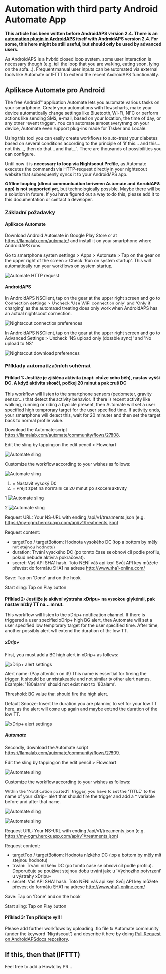 # Automation with third party Android Automate App

**This article has been written before AndroidAPS version 2.4. There is an [automation plugin in AndroidAPS](./Automation.rst) itself with AndroidAPS version 2.4. For some, this here might be still useful, but should only be used by advanced users.**

As AndroidAPS is a hybrid closed loop system, some user interaction is necessary though (e.g. tell the loop that you are walking, eating soon, lying on the sofa...). Frequent manual user inputs can be automated via external tools like Automate or IFTTT to extend the recent AndroidAPS functionality.

## Aplikace Automate pro Android

The free Android™ application Automate lets you automate various tasks on your smartphone. Create your automations with flowscharts, make your device automatically change settings like Bluetooth, Wi-Fi, NFC or perform actions like sending SMS, e-mail, based on your location, the time of day, or any other “event trigger”. You can automate almost everything on your device, Automate even support plug-ins made for Tasker and Locale.

Using this tool you can easily create workflows to auto-treat your diabetes based on several conditions according to the principle of 'if this... and this... not this..., then do that... and that...'. There are thousands of possibilities you can configure.

Until now it is **necessary to loop via Nightscout Profile**, as Automate executes the commands via HTTP-request directly in your nightscout website that subsequently syncs it to your AndroidAPS app.

**Offline looping (direct communication between Automate and AnroidAPS app) is not supported yet**, but technologically possible. Maybe there will be a solution in future. If you have figured out a way to do this, please add it to this documentation or contact a developer.

### Základní požadavky

#### Aplikace Automate

Download Android Automate in Google Play Store or at <https://llamalab.com/automate/> and install it on your smartphone where AndroidAPS runs.

Go to smartphone system settings > Apps > Automate > Tap on the gear on the upper right of the screen > Check 'Run on system startup'. This will automatically run your workflows on system startup.

![Automate HTTP request](../images/automate-app2.png)

#### AndroidAPS

In AndroidAPS NSClient, tap on the gear at the upper right screen and go to Connection settings > Uncheck 'Use WiFi connection only' and 'Only if charging' as the automated treating does only work when AndroidAPS has an actual nightscout connection.

![Nightscout connection preferences](../images/automate-aaps1.jpg)

In AndroidAPS NSClient, tap on the gear at the upper right screen and go to Advanced Settings > Uncheck 'NS upload only (dosable sync)' and 'No upload to NS'

![Nightscout download preferences](../images/automate-aaps2.jpg)

### Příklady automatizačních schémat

#### Příklad 1: Jestliže je zjištěna aktivita (např. chůze nebo běh), nastav vyšší DC. A když aktivita skončí, počkej 20 minut a pak zruš DC

This workflow will listen to the smartphone sensors (pedometer, gravity sensor...) that detect the activity behavior. If there is recent activity like walking, running or riding a bycicle present, then Automate will set a user specified high temprorary target for the user specified time. If activity ends, your smartphone will detect this, wait for 20 minutes and then set the target back to normal profile value.

Download the Automate script <https://llamalab.com/automate/community/flows/27808>.

Edit the sling by tapping on the edit pencil > Flowchart

![Automate sling](../images/automate-app3.png)

Customize the workflow according to your wishes as follows:

![Automate sling](../images/automate-app6.png)

1. = Nastavit vysoký DC
2. = Přejít zpět na normální cíl 20 minut po skočení aktivity

1 ![Automate sling](../images/automate-app1.png)

2 ![Automate sling](../images/automate-app5.png)

Request URL: Your NS-URL with ending /api/v1/treatments.json (e.g. https://my-cgm.herokuapp.com/api/v1/treatments.json)

Request content:

* targetTop / targetBottom: Hodnota vysokého DC (top a bottom by měly mít stejnou hodnotu)
* duration: Trvání vysokého DC (po tomto čase se obnoví cíl podle profilu, pokud nebude aktivita pokračovat). 
* secret: Váš API SHA1 hash. Toto NENÍ váš api key! Svůj API key můžete převést do formátu SHA1 na adrese <http://www.sha1-online.com/>

Save: Tap on 'Done' and on the hook

Start sling: Tap on Play button

#### Příklad 2: Jestliže je aktivní výstraha xDripu+ na vysokou glykémii, pak nastav nízký TT na... minut.

This workflow will listen to the xDrip+ notification channel. If there is triggered a user specified xDrip+ high BG alert, then Automate will set a user specified low temprorary target for the user specified time. After time, another possibly alert will extend the duration of the low TT.

##### xDrip+

First, you must add a BG high alert in xDrip+ as follows:

![xDrip+ alert settings](../images/automate-xdrip1.png)

Alert name: (Pay attention on it!) This name is essential for fireing the trigger. It should be unmistakeable and not similar to other alert names. Example: '180alarm' should not exist next to '80alarm'.

Threshold: BG value that should fire the high alert.

Default Snooze: Insert the duration you are planning to set for your low TT here, as the alert will come up again and maybe extend the duration of the low TT.

![xDrip+ alert settings](../images/automate-xdrip2.png)

##### Automate

Secondly, download the Automate script <https://llamalab.com/automate/community/flows/27809>.

Edit the sling by tapping on the edit pencil > Flowchart

![Automate sling](../images/automate-app3.png)

Customize the workflow according to your wishes as follows:

Within the 'Notification posted?' trigger, you have to set the 'TITLE' to the name of your xDrip+ alert that should fire the trigger and add a * variable before and after that name.

![Automate sling](../images/automate-app7.png)

![Automate sling](../images/automate-app4.png)

Request URL: Your NS-URL with ending /api/v1/treatments.json (e.g. https://my-cgm.herokuapp.com/api/v1/treatments.json)

Request content:

* targetTop / targetBottom: Hodnota nízkého DC (top a bottom by měly mít stejnou hodnotu)
* trvání: Trvání nízkého DC (po tomto čase se obnoví cíl podle profilu). Doporučuje se používat stejnou dobu trvání jako u 'Výchozího potvrzení' u výstrahy xDripu+
* secret: Váš API SHA1 hash. Toto NENÍ váš api key! Svůj API key můžete převést do formátu SHA1 na adrese <http://www.sha1-online.com/>

Save: Tap on 'Done' and on the hook

Start sling: Tap on Play button

#### Příklad 3: Ten přidejte vy!!!

Please add further workflows by uploading .flo file to Automate community (under the keyword 'Nightscout') and describe it here by doing [Pull Request on AndroidAPSdocs repository](../make-a-PR.md).

## If this, then that (IFTTT)

Feel free to add a Howto by PR...